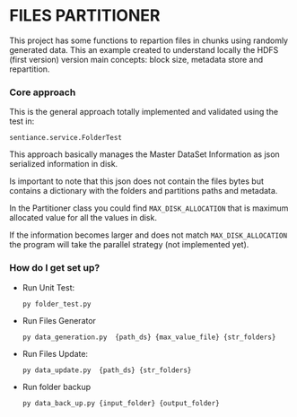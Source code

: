 # FILES PARTITIONER #

This project has some functions to repartion files in chunks using randomly generated data. This an example created to 
understand locally the HDFS (first version) version main concepts: block size, metadata store and repartition. 

### Core approach ###

This is the general approach totally implemented and validated using the test in: 

```sentiance.service.FolderTest```

This approach basically manages the Master DataSet Information as json serialized information in disk.

Is important to note that this json does not contain the files bytes but contains a dictionary with the folders and partitions paths and metadata.

In the Partitioner class you could find ```MAX_DISK_ALLOCATION``` that is maximum allocated value for all the values in disk. 

If the information becomes larger and does not match ```MAX_DISK_ALLOCATION``` the program will take the parallel strategy (not implemented yet).



### How do I get set up? ###

* Run Unit Test: 

	```py folder_test.py```

* Run Files Generator

	```py data_generation.py  {path_ds} {max_value_file} {str_folders}```

* Run Files Update:
	
	```py data_update.py  {path_ds} {str_folders}```
	
* Run folder backup

	```py data_back_up.py {input_folder} {output_folder}```

